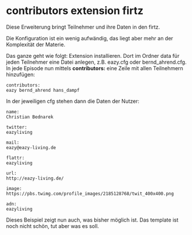 # contributors extension firtz

Diese Erweiterung bringt Teilnehmer und ihre Daten in den firtz.

Die Konfiguration ist ein wenig aufwändig, das liegt aber mehr an der Komplexität der Materie.

Das ganze geht wie folgt: Extension installieren. Dort im Ordner data für jeden Teilnehmer eine Datei anlegen, z.B. eazy.cfg oder bernd_ahrend.cfg.
In jede Episode nun mittels **contributors:** eine Zeile mit allen Teilnehmern hinzufügen:

```
contributors:
eazy bernd_ahrend hans_dampf
```

In der jeweiligen cfg stehen dann die Daten der Nutzer:

```
name:
Christian Bednarek

twitter:
eazyliving

mail:
eazy@eazy-living.de

flattr:
eazyliving

url:
http://eazy-living.de/

image:
https://pbs.twimg.com/profile_images/2185128768/twit_400x400.png

adn:
eazyliving
```

Dieses Beispiel zeigt nun auch, was bisher möglich ist. Das template ist noch nicht schön, tut aber was es soll.

